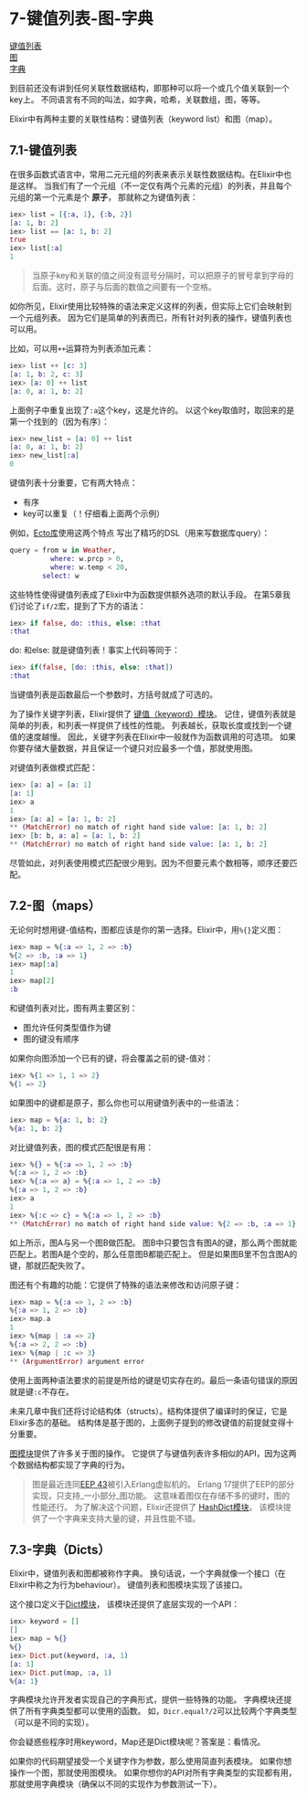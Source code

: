 7-键值列表-图-字典
================
[键值列表](#71)    
[图](#72-%E5%9B%BEmaps)    
[字典](#73-%E5%AD%97%E5%85%B8dicts)    

到目前还没有讲到任何关联性数据结构，即那种可以将一个或几个值关联到一个key上。
不同语言有不同的叫法，如字典，哈希，关联数组，图，等等。

Elixir中有两种主要的关联性结构：键值列表（keyword list）和图（map）。

## 7.1-键值列表
在很多函数式语言中，常用二元元组的列表来表示关联性数据结构。在Elixir中也是这样。
当我们有了一个元组（不一定仅有两个元素的元组）的列表，并且每个元组的第一个元素是个 **原子**，
那就称之为键值列表：
```elixir
iex> list = [{:a, 1}, {:b, 2}]
[a: 1, b: 2]
iex> list == [a: 1, b: 2]
true
iex> list[:a]
1
```  

>当原子key和关联的值之间没有逗号分隔时，可以把原子的冒号拿到字母的后面。这时，原子与后面的数值之间要有一个空格。

如你所见，Elixir使用比较特殊的语法来定义这样的列表，但实际上它们会映射到一个元组列表。
因为它们是简单的列表而已，所有针对列表的操作，键值列表也可以用。

比如，可以用```++```运算符为列表添加元素：
```elixir
iex> list ++ [c: 3]
[a: 1, b: 2, c: 3]
iex> [a: 0] ++ list
[a: 0, a: 1, b: 2]
```
上面例子中重复出现了```:a```这个key，这是允许的。
以这个key取值时，取回来的是第一个找到的（因为有序）：
```elixir
iex> new_list = [a: 0] ++ list
[a: 0, a: 1, b: 2]
iex> new_list[:a]
0
```

键值列表十分重要，它有两大特点：
- 有序
- key可以重复（！仔细看上面两个示例）

例如，[Ecto库](https://github.com/elixir-lang/ecto)使用这两个特点
写出了精巧的DSL（用来写数据库query）：
```elixir
query = from w in Weather,
          where: w.prcp > 0,
          where: w.temp < 20,
        select: w
```

这些特性使得键值列表成了Elixir中为函数提供额外选项的默认手段。
在第5章我们讨论了```if/2```宏，提到了下方的语法：
```elixir
iex> if false, do: :this, else: :that
:that
```

do: <block>和else: <block> 就是键值列表！事实上代码等同于：
```elixir
iex> if(false, [do: :this, else: :that])
:that
```

当键值列表是函数最后一个参数时，方括号就成了可选的。

为了操作关键字列表，Elixir提供了
[键值（keyword）模块](http://elixir-lang.org/docs/stable/elixir/Keyword.html)。
记住，键值列表就是简单的列表，和列表一样提供了线性的性能。
列表越长，获取长度或找到一个键值的速度越慢。
因此，关键字列表在Elixir中一般就作为函数调用的可选项。
如果你要存储大量数据，并且保证一个键只对应最多一个值，那就使用图。

对键值列表做模式匹配：
```elixir
iex> [a: a] = [a: 1]
[a: 1]
iex> a
1
iex> [a: a] = [a: 1, b: 2]
** (MatchError) no match of right hand side value: [a: 1, b: 2]
iex> [b: b, a: a] = [a: 1, b: 2]
** (MatchError) no match of right hand side value: [a: 1, b: 2]
```
尽管如此，对列表使用模式匹配很少用到。因为不但要元素个数相等，顺序还要匹配。

## 7.2-图（maps）
无论何时想用键-值结构，图都应该是你的第一选择。Elixir中，用```%{}```定义图：
```elixir
iex> map = %{:a => 1, 2 => :b}
%{2 => :b, :a => 1}
iex> map[:a]
1
iex> map[2]
:b
```

和键值列表对比，图有两主要区别：
- 图允许任何类型值作为键
- 图的键没有顺序

如果你向图添加一个已有的键，将会覆盖之前的键-值对：
```elixir
iex> %{1 => 1, 1 => 2}
%{1 => 2}
```

如果图中的键都是原子，那么你也可以用键值列表中的一些语法：
```elixir
iex> map = %{a: 1, b: 2}
%{a: 1, b: 2}
```

对比键值列表，图的模式匹配很是有用：
```elixir
iex> %{} = %{:a => 1, 2 => :b}
%{:a => 1, 2 => :b}
iex> %{:a => a} = %{:a => 1, 2 => :b}
%{:a => 1, 2 => :b}
iex> a
1
iex> %{:c => c} = %{:a => 1, 2 => :b}
** (MatchError) no match of right hand side value: %{2 => :b, :a => 1}
```
如上所示，图A与另一个图B做匹配。
图B中只要包含有图A的键，那么两个图就能匹配上。若图A是个空的，那么任意图B都能匹配上。
但是如果图B里不包含图A的键，那就匹配失败了。

图还有个有趣的功能：它提供了特殊的语法来修改和访问原子键：
```elixir
iex> map = %{:a => 1, 2 => :b}
%{:a => 1, 2 => :b}
iex> map.a
1
iex> %{map | :a => 2}
%{:a => 2, 2 => :b}
iex> %{map | :c => 3}
** (ArgumentError) argument error
```

使用上面两种语法要求的前提是所给的键是切实存在的。最后一条语句错误的原因就是键```:c```不存在。

未来几章中我们还将讨论结构体（structs）。结构体提供了编译时的保证，它是Elixir多态的基础。
结构体是基于图的，上面例子提到的修改键值的前提就变得十分重要。

[图模块](http://elixir-lang.org/docs/stable/elixir/Map.html)提供了许多关于图的操作。
它提供了与键值列表许多相似的API，因为这两个数据结构都实现了字典的行为。

>图是最近连同[EEP 43](http://www.erlang.org/eeps/eep-0043.html)被引入Erlang虚拟机的。
Erlang 17提供了EEP的部分实现，只支持_一小部分_图功能。
这意味着图仅在存储不多的键时，图的性能还行。
为了解决这个问题，Elixir还提供了
[HashDict模块](http://elixir-lang.org/docs/stable/elixir/HashDict.html)。
该模块提供了一个字典来支持大量的键，并且性能不错。

## 7.3-字典（Dicts）
Elixir中，键值列表和图都被称作字典。
换句话说，一个字典就像一个接口（在Elixir中称之为行为behaviour）。
键值列表和图模块实现了该接口。

这个接口定义于[Dict模块](http://elixir-lang.org/docs/stable/elixir/Dict.html)，
该模块还提供了底层实现的一个API：
```elixir
iex> keyword = []
[]
iex> map = %{}
%{}
iex> Dict.put(keyword, :a, 1)
[a: 1]
iex> Dict.put(map, :a, 1)
%{a: 1}
```

字典模块允许开发者实现自己的字典形式，提供一些特殊的功能。
字典模块还提供了所有字典类型都可以使用的函数。
如，```Dicr.equal?/2```可以比较两个字典类型（可以是不同的实现）。

你会疑惑些程序时用keyword，Map还是Dict模块呢？答案是：看情况。   

如果你的代码期望接受一个关键字作为参数，那么使用简直列表模块。
如果你想操作一个图，那就使用图模块。
如果你想你的API对所有字典类型的实现都有用，
那就使用字典模块（确保以不同的实现作为参数测试一下）。
